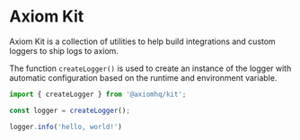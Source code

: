 # Axiom Kit

Axiom Kit is a collection of utilities to help build integrations and custom loggers to ship logs 
to axiom.

The function `createLogger()` is used to create an instance of the logger with automatic
configuration based on the runtime and environment variable.

```ts
import { createLogger } from '@axiomhq/kit';

const logger = createLogger();

logger.info('hello, world!')
```
